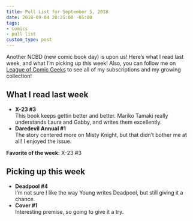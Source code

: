 ```yaml
---
title: Pull List for September 5, 2018
date: 2018-09-04 20:25:00 -05:00
tags:
- comics
- pull list
custom_type: post
---
```


Another NCBD (new comic book day) is upon us! Here’s what I read last week, and what I’m picking up this week! Also, you can follow me on [League of Comic Geeks](https://leagueofcomicgeeks.com/profile/smithtimmytim) to see all of my subscriptions and my growing collection!

## What I read last week

- **X-23 #3**  
This book keeps gettin better and better. Mariko Tamaki really understands Laura and Gabby, and writes them excellently.
- **Daredevil Annual #1**  
The story centered more on Misty Knight, but that didn’t bother me at all! I enjoyed the issue.

**Favorite of the week:** X-23 #3

## Picking up this week

- **Deadpool #4**  
I’m not sure I like the way Young writes Deadpool, but still giving it a chance.
- **Cover #1**  
Interesting premise, so going to give it a try.